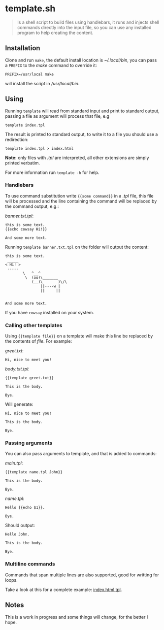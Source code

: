 # template.sh

> Is a shell script to build files using handlebars, it runs and injects
> shell commands directly into the input file, so you can use any installed
> program to help creating the content.


## Installation

Clone and run `make`, the default install location is *~/.local/bin*, you
can pass a `PREFIX` to the *make* command to override it:

`PREFIX=/usr/local make`

will install the script in */usr/local/bin*.


## Using

Running `template` will read from standard input and print to standard output,
passing a file as argument will process that file, e.g

`template index.tpl`

The result is printed to standard output, to write it to a file you
should use a redirection:

`template index.tpl > index.html`

**Note:** only files with *.tpl* are interpreted, all other extensions are simply
printed verbatim.

For more information run `template -h` for help.


### Handlebars

To use command substitution write `{{some command}}` in a *.tpl* file,
this file will be processed and the line containing the command will be
replaced by the command output, e.g.:

*banner.txt.tpl*:
```
this is some text.
{{echo cowsay Hi!}}

And some more text.
```

Running `template banner.txt.tpl` on the folder will output the content:

```
this is some text.
 _____ 
< Hi! >
 ----- 
        \   ^__^
         \  (oo)\_______
            (__)\       )\/\
                ||----w |
                ||     ||


And some more text.
```

If you have `cowsay` installed on your system.


### Calling other templates

Using `{{template file}}` on a template will make this line be replaced by the contents
of *file*. For example:

*greet.txt*:
```
Hi, nice to meet you!
```

*body.txt.tpl*:
```
{{template greet.txt}}

This is the body.

Bye.
```

Will generate:

```
Hi, nice to meet you!

This is the body.

Bye.
```


### Passing arguments

You can also pass arguments to template, and that is added to commands:

*main.tpl*:
```
{{template name.tpl John}}

This is the body.

Bye.
```

*name.tpl*:
```
Hello {{echo $1}}.

Bye.
```

Should output:

```
Hello John.

This is the body.

Bye.
```

### Multiline commands

Commands that span multiple lines are also supported, good for writting
for loops.

Take a look at this for a complete example:
[index.html.tpl](https://github.com/blmayer/blog/blob/main/www/index.html.tpl#L20).


## Notes

This is a work in progress and some things will change, for the better I hope.
